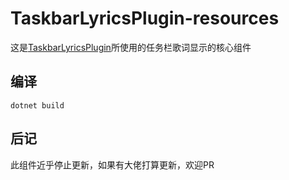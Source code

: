 # TaskbarLyricsPlugin-resources
这是[TaskbarLyricsPlugin](https://github.com/zmxlsss666/TaskbarLyricsPlugin)所使用的任务栏歌词显示的核心组件
## 编译
```
dotnet build
```
## 后记
此组件近乎停止更新，如果有大佬打算更新，欢迎PR
